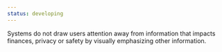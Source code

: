 ```yaml
---
status: developing
---
```


Systems do not draw users attention away from information that impacts finances, privacy or safety by visually emphasizing other information.